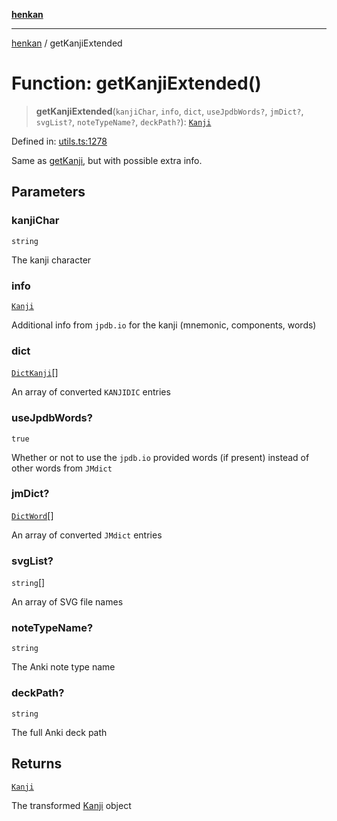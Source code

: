 [**henkan**](../README.md)

***

[henkan](../README.md) / getKanjiExtended

# Function: getKanjiExtended()

> **getKanjiExtended**(`kanjiChar`, `info`, `dict`, `useJpdbWords?`, `jmDict?`, `svgList?`, `noteTypeName?`, `deckPath?`): [`Kanji`](../interfaces/Kanji.md)

Defined in: [utils.ts:1278](https://github.com/Ronokof/Henkan/blob/207e0013c3766c7ef3adabde09be5f84497f2607/src/utils.ts#L1278)

Same as [getKanji](getKanji.md), but with possible extra info.

## Parameters

### kanjiChar

`string`

The kanji character

### info

[`Kanji`](../interfaces/Kanji.md)

Additional info from `jpdb.io` for the kanji (mnemonic, components, words)

### dict

[`DictKanji`](../interfaces/DictKanji.md)[]

An array of converted `KANJIDIC` entries

### useJpdbWords?

`true`

Whether or not to use the `jpdb.io` provided words (if present) instead of other words from `JMdict`

### jmDict?

[`DictWord`](../interfaces/DictWord.md)[]

An array of converted `JMdict` entries

### svgList?

`string`[]

An array of SVG file names

### noteTypeName?

`string`

The Anki note type name

### deckPath?

`string`

The full Anki deck path

## Returns

[`Kanji`](../interfaces/Kanji.md)

The transformed [Kanji](../interfaces/Kanji.md) object
